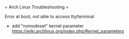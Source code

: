 = Arch Linux Troubleshooting =

Error at boot, not able to access tty/terminal
- add "nomodeset" kernel parameter
https://wiki.archlinux.org/index.php/Kernel_parameters


